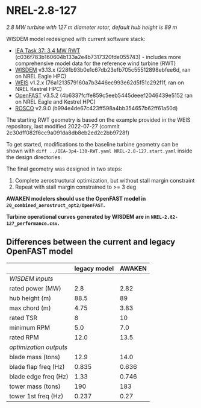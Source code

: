 # NREL-2.8-127
_2.8 MW turbine with 127 m diameter rotor, default hub height is 89 m_


WISDEM model redesigned with current software stack:

* [IEA Task 37: 3.4 MW RWT](https://github.com/IEAWindTask37/IEA-3.4-130-RWT) (c036f783b160604b133a2e4b7317320fde055743) - includes more comprehensive model data for the reference wind turbine (RWT)
* [WISDEM](https://github.com/WISDEM/WISDEM) v3.13.x (228fb93b0e1c67db23efb705c55512898ebfee6d, ran on NREL Eagle HPC)
* [WEIS](https://github.com/WISDEM/WEIS) v1.2.x (76a1213579160a7b3446ec993e62d5f51c292f1f, ran on NREL Kestrel HPC)
* [OpenFAST](https://github.com/OpenFAST/openfast) v3.5.2 (4b6337fcffe859c5eeb5445deeef2046439e5152 ran on NREL Eagle and Kestrel HPC)
* [ROSCO](https://github.com/NREL/ROSCOA) v2.9.0 (b994e4de67c423ff598a4bb354657b62ff61a50d)

The starting RWT geometry is based on the example provided in the WEIS repository, last modified 2022-07-27 (commit 2c30dff082f6cc9a091da8db8eb2ed2c2bb9728f)

To get started, modifications to the baseline turbine geometry can be shown with
`diff ../IEA-3p4-130-RWT.yaml NREL-2.8-127.start.yaml` inside the design directories.

The final geometry was designed in two steps:

1. Complete aerostructural optimization, but without stall margin constraint
2. Repeat with stall margin constrained to >= 3 deg

**AWAKEN modelers should use the OpenFAST model in `20_combined_aerostruct_opt2/OpenFAST`.**

**Turbine operational curves generated by WISDEM are in `NREL-2.82-127_performance.csv`.**


## Differences between the current and legacy OpenFAST model

|                        | legacy model | AWAKEN |
| ---------------------- | ------------ | ------ |
| _WISDEM inputs_        |              |        |
| rated power (MW)       | 2.8          | 2.82   |
| hub height (m)         | 88.5         | 89     |
| max chord (m)          | 4.75         | 3.83   |
| rated TSR              | 8            | 10     |
| minimum RPM            | 5.0          | 7.0    |
| rated RPM              | 12.0         | 13.5   |
| _optimization outputs_ |              |        |
| blade mass (tons)      | 12.9         | 14.0   |
| blade flap freq (Hz)   | 0.835        | 0.636  |
| blade edge freq (Hz)   | 1.33         | 0.746  |
| tower mass (tons)      | 190          | 183    |
| tower 1st freq (Hz)    | 0.237        | 0.27   |
